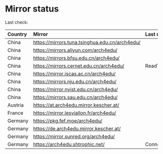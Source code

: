 <script src="./time.js"></script>
# Mirror status
Last check: <script type="text/javascript">localize(1759415044.7561414);</script>

|Country|Mirror|Last update|
|:------|:-----|:----------|
|China|https://mirrors.tuna.tsinghua.edu.cn/arch4edu/|<script type="text/javascript">localize(1759387405);</script>|
|China|https://mirrors.aliyun.com/arch4edu/|<script type="text/javascript">localize(1759387405);</script>|
|China|https://mirrors.bfsu.edu.cn/arch4edu/|<script type="text/javascript">localize(1759387405);</script>|
|China|https://mirrors.cernet.edu.cn/arch4edu/|ReadTimeout|
|China|https://mirror.iscas.ac.cn/arch4edu/|<script type="text/javascript">localize(1759387405);</script>|
|China|https://mirrors.nju.edu.cn/arch4edu/|<script type="text/javascript">localize(1759344303);</script>|
|China|https://mirror.nyist.edu.cn/arch4edu/|<script type="text/javascript">localize(1759387405);</script>|
|China|https://mirrors.sau.edu.cn/arch4edu/|<script type="text/javascript">localize(1756795646);</script>|
|Austria|https://at.arch4edu.mirror.kescher.at/|<script type="text/javascript">localize(1759387405);</script>|
|France|https://mirror.lesviallon.fr/arch4edu/|<script type="text/javascript">localize(1756709288);</script>|
|Germany|https://pkg.fef.moe/arch4edu/|<script type="text/javascript">localize(1759387405);</script>|
|Germany|https://de.arch4edu.mirror.kescher.at/|<script type="text/javascript">localize(1759387405);</script>|
|Germany|https://mirror.sunred.org/arch4edu/|<script type="text/javascript">localize(1759387405);</script>|
|Germany|https://arch4edu.shtrophic.net/|ConnectionError|

<script src="./tablefilter/tablefilter.js"></script>
<script src="./table.js"></script>